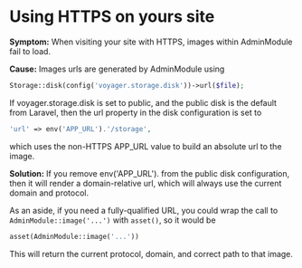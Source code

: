 # Using HTTPS on yours site

**Symptom:** When visiting your site with HTTPS, images within AdminModule fail to load.

**Cause:** Images urls are generated by AdminModule using

```php
Storage::disk(config('voyager.storage.disk'))->url($file);
```

If voyager.storage.disk is set to public, and the public disk is the default from Laravel, then the url property in the disk configuration is set to

```php
'url' => env('APP_URL').'/storage',
```

which uses the non-HTTPS APP\_URL value to build an absolute url to the image.

**Solution:** If you remove env\('APP\_URL'\). from the public disk configuration, then it will render a domain-relative url, which will always use the current domain and protocol.

As an aside, if you need a fully-qualified URL, you could wrap the call to `AdminModule::image('...')` with `asset()`, so it would be

```php
asset(AdminModule::image('...'))
```

This will return the current protocol, domain, and correct path to that image.

